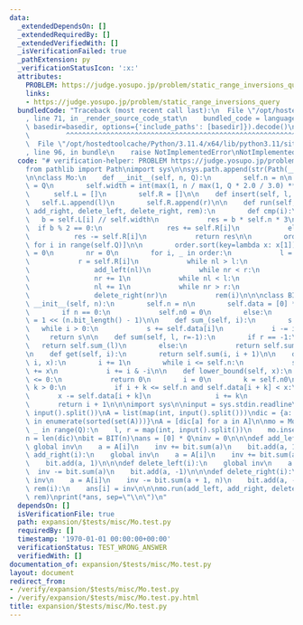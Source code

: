 ```yaml
---
data:
  _extendedDependsOn: []
  _extendedRequiredBy: []
  _extendedVerifiedWith: []
  _isVerificationFailed: true
  _pathExtension: py
  _verificationStatusIcon: ':x:'
  attributes:
    PROBLEM: https://judge.yosupo.jp/problem/static_range_inversions_query
    links:
    - https://judge.yosupo.jp/problem/static_range_inversions_query
  bundledCode: "Traceback (most recent call last):\n  File \"/opt/hostedtoolcache/Python/3.11.4/x64/lib/python3.11/site-packages/onlinejudge_verify/documentation/build.py\"\
    , line 71, in _render_source_code_stat\n    bundled_code = language.bundle(stat.path,\
    \ basedir=basedir, options={'include_paths': [basedir]}).decode()\n          \
    \         ^^^^^^^^^^^^^^^^^^^^^^^^^^^^^^^^^^^^^^^^^^^^^^^^^^^^^^^^^^^^^^^^^^^^^^^^^^^^^^^^^\n\
    \  File \"/opt/hostedtoolcache/Python/3.11.4/x64/lib/python3.11/site-packages/onlinejudge_verify/languages/python.py\"\
    , line 96, in bundle\n    raise NotImplementedError\nNotImplementedError\n"
  code: "# verification-helper: PROBLEM https://judge.yosupo.jp/problem/static_range_inversions_query\n\
    from pathlib import Path\nimport sys\n\nsys.path.append(str(Path(__file__).resolve().parent.parent.parent.parent))\n\
    \n\nclass Mo:\n    def __init__(self, n, Q):\n        self.n = n\n        self.Q\
    \ = Q\n        self.width = int(max(1, n / max(1, Q * 2.0 / 3.0) ** 0.5))\n  \
    \      self.L = []\n        self.R = []\n\n    def insert(self, l, r):\n     \
    \   self.L.append(l)\n        self.R.append(r)\n\n    def run(self, add_left,\
    \ add_right, delete_left, delete_right, rem):\n        def cmp(i):\n         \
    \   b = self.L[i] // self.width\n            res = b * self.n * 3\n          \
    \  if b % 2 == 0:\n                res += self.R[i]\n            else:\n     \
    \           res -= self.R[i]\n            return res\n\n        order = [(i, cmp(i))\
    \ for i in range(self.Q)]\n\n        order.sort(key=lambda x: x[1])\n        nl\
    \ = 0\n        nr = 0\n        for i, _ in order:\n            l = self.L[i]\n\
    \            r = self.R[i]\n            while nl > l:\n                nl -= 1\n\
    \                add_left(nl)\n            while nr < r:\n                add_right(nr)\n\
    \                nr += 1\n            while nl < l:\n                delete_left(nl)\n\
    \                nl += 1\n            while nr > r:\n                nr -= 1\n\
    \                delete_right(nr)\n            rem(i)\n\n\nclass BIT:\n    def\
    \ __init__(self, n):\n        self.n = n\n        self.data = [0] * (n + 1)\n\
    \        if n == 0:\n            self.n0 = 0\n        else:\n            self.n0\
    \ = 1 << (n.bit_length() - 1)\n\n    def sum_(self, i):\n        s = 0\n     \
    \   while i > 0:\n            s += self.data[i]\n            i -= i & -i\n   \
    \     return s\n\n    def sum(self, l, r=-1):\n        if r == -1:\n         \
    \   return self.sum_(l)\n        else:\n            return self.sum_(r) - self.sum_(l)\n\
    \n    def get(self, i):\n        return self.sum(i, i + 1)\n\n    def add(self,\
    \ i, x):\n        i += 1\n        while i <= self.n:\n            self.data[i]\
    \ += x\n            i += i & -i\n\n    def lower_bound(self, x):\n        if x\
    \ <= 0:\n            return 0\n        i = 0\n        k = self.n0\n        while\
    \ k > 0:\n            if i + k <= self.n and self.data[i + k] < x:\n         \
    \       x -= self.data[i + k]\n                i += k\n            k //= 2\n \
    \       return i + 1\n\n\nimport sys\n\ninput = sys.stdin.readline\n\nn, Q = map(int,\
    \ input().split())\nA = list(map(int, input().split()))\ndic = {a: i for i, a\
    \ in enumerate(sorted(set(A)))}\nA = [dic[a] for a in A]\n\nmo = Mo(n, Q)\nfor\
    \ _ in range(Q):\n    l, r = map(int, input().split())\n    mo.insert(l, r)\n\n\
    n = len(dic)\nbit = BIT(n)\nans = [0] * Q\ninv = 0\n\n\ndef add_left(i):\n   \
    \ global inv\n    a = A[i]\n    inv += bit.sum(a)\n    bit.add(a, 1)\n\n\ndef\
    \ add_right(i):\n    global inv\n    a = A[i]\n    inv += bit.sum(a + 1, n)\n\
    \    bit.add(a, 1)\n\n\ndef delete_left(i):\n    global inv\n    a = A[i]\n  \
    \  inv -= bit.sum(a)\n    bit.add(a, -1)\n\n\ndef delete_right(i):\n    global\
    \ inv\n    a = A[i]\n    inv -= bit.sum(a + 1, n)\n    bit.add(a, -1)\n\n\ndef\
    \ rem(i):\n    ans[i] = inv\n\n\nmo.run(add_left, add_right, delete_left, delete_right,\
    \ rem)\nprint(*ans, sep=\"\\n\")\n"
  dependsOn: []
  isVerificationFile: true
  path: expansion/$tests/misc/Mo.test.py
  requiredBy: []
  timestamp: '1970-01-01 00:00:00+00:00'
  verificationStatus: TEST_WRONG_ANSWER
  verifiedWith: []
documentation_of: expansion/$tests/misc/Mo.test.py
layout: document
redirect_from:
- /verify/expansion/$tests/misc/Mo.test.py
- /verify/expansion/$tests/misc/Mo.test.py.html
title: expansion/$tests/misc/Mo.test.py
---
```

